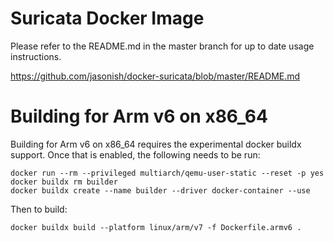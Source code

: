 # Suricata Docker Image

Please refer to the README.md in the master branch for up to date
usage instructions.

https://github.com/jasonish/docker-suricata/blob/master/README.md

# Building for Arm v6 on x86_64

Building for Arm v6 on x86_64 requires the experimental docker buildx
support. Once that is enabled, the following needs to be run:
```
docker run --rm --privileged multiarch/qemu-user-static --reset -p yes
docker buildx rm builder
docker buildx create --name builder --driver docker-container --use
```
Then to build:
```
docker buildx build --platform linux/arm/v7 -f Dockerfile.armv6 .
```
